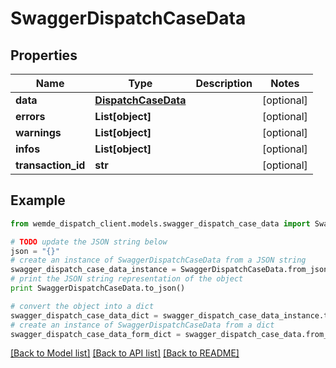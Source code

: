 # SwaggerDispatchCaseData


## Properties

Name | Type | Description | Notes
------------ | ------------- | ------------- | -------------
**data** | [**DispatchCaseData**](DispatchCaseData.md) |  | [optional] 
**errors** | **List[object]** |  | [optional] 
**warnings** | **List[object]** |  | [optional] 
**infos** | **List[object]** |  | [optional] 
**transaction_id** | **str** |  | [optional] 

## Example

```python
from wemde_dispatch_client.models.swagger_dispatch_case_data import SwaggerDispatchCaseData

# TODO update the JSON string below
json = "{}"
# create an instance of SwaggerDispatchCaseData from a JSON string
swagger_dispatch_case_data_instance = SwaggerDispatchCaseData.from_json(json)
# print the JSON string representation of the object
print SwaggerDispatchCaseData.to_json()

# convert the object into a dict
swagger_dispatch_case_data_dict = swagger_dispatch_case_data_instance.to_dict()
# create an instance of SwaggerDispatchCaseData from a dict
swagger_dispatch_case_data_form_dict = swagger_dispatch_case_data.from_dict(swagger_dispatch_case_data_dict)
```
[[Back to Model list]](../README.md#documentation-for-models) [[Back to API list]](../README.md#documentation-for-api-endpoints) [[Back to README]](../README.md)


